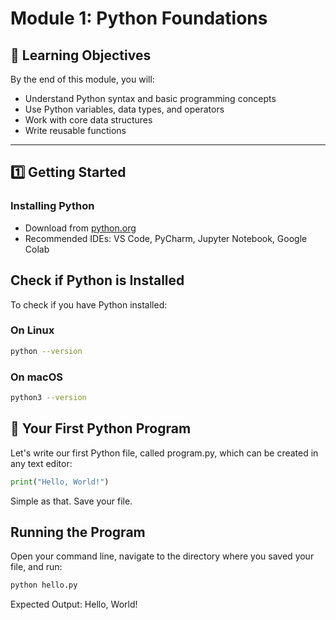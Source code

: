 # Module 1: Python Foundations

## 🎯 Learning Objectives
By the end of this module, you will:
- Understand Python syntax and basic programming concepts
- Use Python variables, data types, and operators
- Work with core data structures
- Write reusable functions

---

## 1️⃣ Getting Started

### Installing Python
- Download from [python.org](https://www.python.org/downloads/)
- Recommended IDEs: VS Code, PyCharm, Jupyter Notebook, Google Colab

## Check if Python is Installed

To check if you have Python installed:

### On Linux
```bash
python --version
```
### On macOS
```bash
python3 --version
```

## 🤖 Your First Python Program
Let's write our first Python file, called program.py, which can be created in any text editor:
```python
print("Hello, World!")
```
Simple as that. Save your file.

## Running the Program
Open your command line, navigate to the directory where you saved your file, and run:
```bash
python hello.py
```
Expected Output:
Hello, World!

